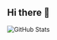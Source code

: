 ## Hi there 👋
![GitHub Stats](https://pixel-profile.vercel.app/api/github-stats?username=tendonintendo&theme=journey&hide=rank&pixelate_avatar=true)


<!--
**tendonintendo/tendonintendo** is a ✨ _special_ ✨ repository because its `README.md` (this file) appears on your GitHub profile.

Here are some ideas to get you started:

- 🔭 I’m currently working on ...
- 🌱 I’m currently learning ...
- 👯 I’m looking to collaborate on ...
- 🤔 I’m looking for help with ...
- 💬 Ask me about ...
- 📫 How to reach me: ...
- 😄 Pronouns: ...
- ⚡ Fun fact: ...
-->
